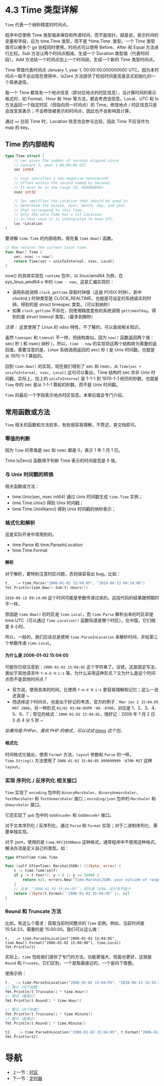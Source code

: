 # 4.3 Time 类型详解 #

`Time` 代表一个纳秒精度的时间点。

程序中应使用 Time 类型值来保存和传递时间，而不是指针。就是说，表示时间的变量和字段，应为 time.Time 类型，而不是 *time.Time. 类型。一个 Time 类型值可以被多个 go 协程同时使用。时间点可以使用 Before、After 和 Equal 方法进行比较。Sub 方法让两个时间点相减，生成一个 Duration 类型值（代表时间段）。Add 方法给一个时间点加上一个时间段，生成一个新的 Time 类型时间点。

Time 零值代表时间点 January 1, year 1, 00:00:00.000000000 UTC。因为本时间点一般不会出现在使用中，IsZero 方法提供了检验时间是否是显式初始化的一个简单途径。

每一个 Time 都具有一个地点信息（即对应地点的时区信息），当计算时间的表示格式时，如 Format、Hour 和 Year 等方法，都会考虑该信息。Local、UTC 和 In 方法返回一个指定时区（但指向同一时间点）的 Time。修改地点 / 时区信息只是会改变其表示；不会修改被表示的时间点，因此也不会影响其计算。

通过 `==` 比较 Time 时，Location 信息也会参与比较，因此 Time 不应该作为 map 的 key。

## Time 的内部结构
```go
type Time struct {
	// sec gives the number of seconds elapsed since
	// January 1, year 1 00:00:00 UTC.
	sec int64

	// nsec specifies a non-negative nanosecond
	// offset within the second named by Seconds.
	// It must be in the range [0, 999999999].
	nsec int32

	// loc specifies the Location that should be used to
	// determine the minute, hour, month, day, and year
	// that correspond to this Time.
	// Only the zero Time has a nil Location.
	// In that case it is interpreted to mean UTC.
	loc *Location
}
```

要讲解 `time.Time` 的内部结构，得先看 `time.Now()` 函数。

```go
// Now returns the current local time.
func Now() Time {
	sec, nsec := now()
	return Time{sec + unixToInternal, nsec, Local}
}
```
now() 的具体实现在 `runtime` 包中，以 linux/amd64 为例，在 sys_linux_amd64.s 中的 `time · now`，这是汇编实现的：

* 调用系统调用 `clock_gettime` 获取时钟值（这是 POSIX 时钟）。其中 clockid_t 时钟类型是 CLOCK_REALTIME，也就是可设定的系统级实时时钟。得到的是 struct timespec 类型。（可以到纳秒）
* 如果 `clock_gettime` 不存在，则使用精度差些的系统调用 `gettimeofday`。得到的是 struct timeval 类型。（最多到微秒）

*注意：* 这里使用了 Linux 的 vdso 特性，不了解的，可以查阅相关知识。

虽然 `timespec` 和 `timeval` 不一样，但结构类似。因为 `now()` 函数返回两个值：sec( 秒 ) 和 nsec( 纳秒 )，所以，`time · now` 的实现将这两个结构转为需要的返回值。需要注意的是，Linux 系统调用返回的 sec( 秒 ) 是 Unix 时间戳，也就是从 1970-1-1 算起的。

回到 `time.Now()` 的实现，现在我们得到了 sec 和 nsec，从 `Time{sec + unixToInternal, nsec, Local}` 这句可以看出，Time 结构的 sec 并非 Unix 时间戳，实际上，加上的 `unixToInternal` 是 1-1-1 到 1970-1-1 经历的秒数。也就是 `Time` 中的 sec 是从 1-1-1 算起的秒数，而不是 Unix 时间戳。

`Time` 的最后一个字段表示地点时区信息。本章后面会专门介绍。

## 常用函数或方法

`Time` 相关的函数和方法较多，有些很容易理解，不赘述，查文档即可。

### 零值的判断

因为 `Time` 的零值是 sec 和 nsec 都是 0，表示 1 年 1 月 1 日。

Time.IsZero() 函数用于判断 Time 表示的时间是否是 0 值。

### 与 Unix 时间戳的转换

相关函数或方法：

* time.Unix(sec, nsec int64) 通过 Unix 时间戳生成 `time.Time` 实例；
* time.Time.Unix() 得到 Unix 时间戳；
* time.Time.UnixNano() 得到 Unix 时间戳的纳秒表示；

### 格式化和解析

这是实际开发中常用到的。

* time.Parse 和 time.ParseInLocation
* time.Time.Format

#### 解析

对于解析，要特别注意时区问题，否则很容易出 bug。比如：

```go
t, _ := time.Parse("2006-01-02 15:04:05", "2016-06-13 09:14:00")
fmt.Println(time.Now().Sub(t).Hours())
```
`2016-06-13 09:14:00` 这个时间可能是参数传递过来的。这段代码的结果跟预期的不一样。

原因是 `time.Now()` 的时区是 `time.Local`，而 `time.Parse` 解析出来的时区却是 time.UTC（可以通过 `Time.Location()` 函数知道是哪个时区）。在中国，它们相差 8 小时。

所以，一般的，我们应该总是使用 `time.ParseInLocation` 来解析时间，并给第三个参数传递 `time.Local`。

#### 为什么是 2006-01-02 15:04:05

可能你已经注意到：`2006-01-02 15:04:05` 这个字符串了。没错，这是固定写法，类似于其他语言中 `Y-m-d H:i:s` 等。为什么采用这种形式？又为什么是这个时间点而不是其他时间点？

* 官方说，使用具体的时间，比使用 `Y-m-d H:i:s` 更容易理解和记忆；这么一说还真是 ~
* 而选择这个时间点，也是出于好记的考虑，官方的例子：`Mon Jan 2 15:04:05 MST 2006`，另一种形式 `01/02 03:04:05PM '06 -0700`，对应是 1、2、3、4、5、6、7；常见的格式：`2006-01-02 15:04:05`，很好记：2006 年 1 月 2 日 3 点 4 分 5 秒 ~

*如果你是 PHPer，喜欢 PHP 的格式，可以试试 [times](https://github.com/polaris1119/times) 这个包。*

#### 格式化

时间格式化输出，使用 `Format` 方法，`layout` 参数和 `Parse` 的一样。`Time.String()` 方法使用了 `2006-01-02 15:04:05.999999999 -0700 MST` 这种 `layout`。

### 实现 序列化 / 反序列化 相关接口

`Time` 实现了 `encoding` 包中的 `BinaryMarshaler`、`BinaryUnmarshaler`、`TextMarshaler` 和 `TextUnmarshaler` 接口；`encoding/json` 包中的 `Marshaler` 和 `Unmarshaler` 接口。

它还实现了 `gob` 包中的 `GobEncoder` 和 `GobDecoder` 接口。

对于文本序列化 / 反序列化，通过 `Parse` 和 `Format` 实现；对于二进制序列化，需要单独实现。

对于 json，使用的是 `time.RFC3339Nano` 这种格式。通常程序中不使用这种格式。解决办法是定义自己的类型。如：

```go
type OftenTime time.Time

func (self OftenTime) MarshalJSON() ([]byte, error) {
	t := time.Time(self)
	if y := t.Year(); y < 0 || y >= 10000 {
		return nil, errors.New("Time.MarshalJSON: year outside of range [0,9999]")
	}
	// 注意 `"2006-01-02 15:04:05"`。因为是 JSON，双引号不能少
	return []byte(t.Format(`"2006-01-02 15:04:05"`)), nil
}
```

### Round 和 Truncate 方法

比如，有这么个需求：获取当前时间整点的 `Time` 实例。例如，当前时间是 15:54:23，需要的是 15:00:00。我们可以这么做：

```
t, _ := time.ParseInLocation("2006-01-02 15:04:05", time.Now().Format("2006-01-02 15:00:00"), time.Local)
fmt.Println(t)
```
实际上，`time` 包给我们提供了专门的方法，功能更强大，性能也更好，这就是 `Round` 和 `Trunate`，它们区别，一个是取最接近的，一个是向下取整。

使用示例：

```go
t, _ := time.ParseInLocation("2006-01-02 15:04:05", "2016-06-13 15:34:39", time.Local)
// 整点（向下取整）
fmt.Println(t.Truncate(1 * time.Hour))
// 整点（最接近）
fmt.Println(t.Round(1 * time.Hour))

// 整分（向下取整）
fmt.Println(t.Truncate(1 * time.Minute))
// 整分（最接近）
fmt.Println(t.Round(1 * time.Minute))

t2, _ := time.ParseInLocation("2006-01-02 15:04:05", t.Format("2006-01-02 15:00:00"), time.Local)
fmt.Println(t2)
```

# 导航 #

- 上一节：[时区](04.2.md)
- 下一节：[定时器](04.4.md)
